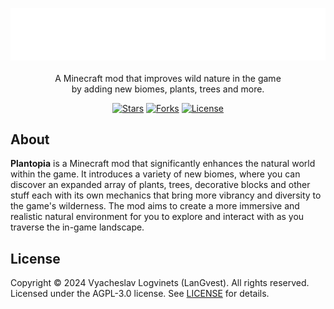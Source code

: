 <!--suppress HtmlDeprecatedAttribute -->

<p align="center">
	<a href="https://plantopia.langvest.by"><img src=".github/assets/figures/logo.svg" width="512" alt="Plantopia logo"/></a>
	<br/><br/>
	A Minecraft mod that improves wild nature in the game<br/>by adding new biomes, plants, trees and more.
</p>

<p align="center">
	<a href="https://github.com/langvest/plantopia"><img src="https://img.shields.io/github/stars/langvest/plantopia.svg" alt="Stars"></a>
	<a href="https://github.com/langvest/plantopia/forks"><img src="https://img.shields.io/github/forks/langvest/plantopia.svg" alt="Forks"></a>
	<a href="LICENSE"><img src="https://img.shields.io/github/license/langvest/plantopia?label=License&style=flat&color=a031de" alt="License"></a>
</p>

## About

**Plantopia** is a Minecraft mod that significantly enhances the natural world within the game. It introduces a variety of new biomes, where you can discover an expanded array of plants, trees, decorative blocks and other stuff each with its own mechanics that bring more vibrancy and diversity to the game's wilderness. The mod aims to create a more immersive and realistic natural environment for you to explore and interact with as you traverse the in-game landscape.

## License

Copyright © 2024 Vyacheslav Logvinets (LanGvest). All rights reserved.<br/>
Licensed under the AGPL-3.0 license. See [LICENSE](LICENSE) for details.
